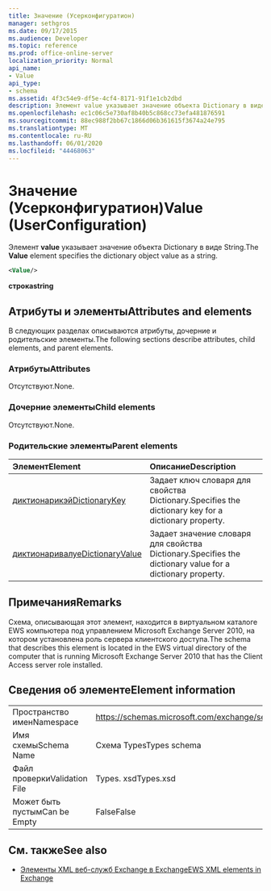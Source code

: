 ```yaml
---
title: Значение (Усерконфигуратион)
manager: sethgros
ms.date: 09/17/2015
ms.audience: Developer
ms.topic: reference
ms.prod: office-online-server
localization_priority: Normal
api_name:
- Value
api_type:
- schema
ms.assetid: 4f3c54e9-df5e-4cf4-8171-91f1e1cb2dbd
description: Элемент value указывает значение объекта Dictionary в виде String.
ms.openlocfilehash: ec1c06c5e730af8b40b5c868cc73efa481876591
ms.sourcegitcommit: 88ec988f2bb67c1866d06b361615f3674a24e795
ms.translationtype: MT
ms.contentlocale: ru-RU
ms.lasthandoff: 06/01/2020
ms.locfileid: "44468063"
---
```

# <a name="value-userconfiguration"></a><span data-ttu-id="fd04d-103">Значение (Усерконфигуратион)</span><span class="sxs-lookup"><span data-stu-id="fd04d-103">Value (UserConfiguration)</span></span>

<span data-ttu-id="fd04d-104">Элемент **value** указывает значение объекта Dictionary в виде String.</span><span class="sxs-lookup"><span data-stu-id="fd04d-104">The **Value** element specifies the dictionary object value as a string.</span></span> 
  
```xml
<Value/>
```

<span data-ttu-id="fd04d-105">**строка**</span><span class="sxs-lookup"><span data-stu-id="fd04d-105">**string**</span></span>

## <a name="attributes-and-elements"></a><span data-ttu-id="fd04d-106">Атрибуты и элементы</span><span class="sxs-lookup"><span data-stu-id="fd04d-106">Attributes and elements</span></span>

<span data-ttu-id="fd04d-107">В следующих разделах описываются атрибуты, дочерние и родительские элементы.</span><span class="sxs-lookup"><span data-stu-id="fd04d-107">The following sections describe attributes, child elements, and parent elements.</span></span>
  
### <a name="attributes"></a><span data-ttu-id="fd04d-108">Атрибуты</span><span class="sxs-lookup"><span data-stu-id="fd04d-108">Attributes</span></span>

<span data-ttu-id="fd04d-109">Отсутствуют.</span><span class="sxs-lookup"><span data-stu-id="fd04d-109">None.</span></span>
  
### <a name="child-elements"></a><span data-ttu-id="fd04d-110">Дочерние элементы</span><span class="sxs-lookup"><span data-stu-id="fd04d-110">Child elements</span></span>

<span data-ttu-id="fd04d-111">Отсутствуют.</span><span class="sxs-lookup"><span data-stu-id="fd04d-111">None.</span></span>
  
### <a name="parent-elements"></a><span data-ttu-id="fd04d-112">Родительские элементы</span><span class="sxs-lookup"><span data-stu-id="fd04d-112">Parent elements</span></span>

|<span data-ttu-id="fd04d-113">**Элемент**</span><span class="sxs-lookup"><span data-stu-id="fd04d-113">**Element**</span></span>|<span data-ttu-id="fd04d-114">**Описание**</span><span class="sxs-lookup"><span data-stu-id="fd04d-114">**Description**</span></span>|
|:-----|:-----|
|[<span data-ttu-id="fd04d-115">диктионарикэй</span><span class="sxs-lookup"><span data-stu-id="fd04d-115">DictionaryKey</span></span>](dictionarykey.md) <br/> |<span data-ttu-id="fd04d-116">Задает ключ словаря для свойства Dictionary.</span><span class="sxs-lookup"><span data-stu-id="fd04d-116">Specifies the dictionary key for a dictionary property.</span></span>  <br/> |
|[<span data-ttu-id="fd04d-117">диктионаривалуе</span><span class="sxs-lookup"><span data-stu-id="fd04d-117">DictionaryValue</span></span>](dictionaryvalue.md) <br/> |<span data-ttu-id="fd04d-118">Задает значение словаря для свойства Dictionary.</span><span class="sxs-lookup"><span data-stu-id="fd04d-118">Specifies the dictionary value for a dictionary property.</span></span>  <br/> |
   
## <a name="remarks"></a><span data-ttu-id="fd04d-119">Примечания</span><span class="sxs-lookup"><span data-stu-id="fd04d-119">Remarks</span></span>

<span data-ttu-id="fd04d-120">Схема, описывающая этот элемент, находится в виртуальном каталоге EWS компьютера под управлением Microsoft Exchange Server 2010, на котором установлена роль сервера клиентского доступа.</span><span class="sxs-lookup"><span data-stu-id="fd04d-120">The schema that describes this element is located in the EWS virtual directory of the computer that is running Microsoft Exchange Server 2010 that has the Client Access server role installed.</span></span>
  
## <a name="element-information"></a><span data-ttu-id="fd04d-121">Сведения об элементе</span><span class="sxs-lookup"><span data-stu-id="fd04d-121">Element information</span></span>

|||
|:-----|:-----|
|<span data-ttu-id="fd04d-122">Пространство имен</span><span class="sxs-lookup"><span data-stu-id="fd04d-122">Namespace</span></span>  <br/> |https://schemas.microsoft.com/exchange/services/2006/types  <br/> |
|<span data-ttu-id="fd04d-123">Имя схемы</span><span class="sxs-lookup"><span data-stu-id="fd04d-123">Schema Name</span></span>  <br/> |<span data-ttu-id="fd04d-124">Схема Types</span><span class="sxs-lookup"><span data-stu-id="fd04d-124">Types schema</span></span>  <br/> |
|<span data-ttu-id="fd04d-125">Файл проверки</span><span class="sxs-lookup"><span data-stu-id="fd04d-125">Validation File</span></span>  <br/> |<span data-ttu-id="fd04d-126">Types. xsd</span><span class="sxs-lookup"><span data-stu-id="fd04d-126">Types.xsd</span></span>  <br/> |
|<span data-ttu-id="fd04d-127">Может быть пустым</span><span class="sxs-lookup"><span data-stu-id="fd04d-127">Can be Empty</span></span>  <br/> |<span data-ttu-id="fd04d-128">False</span><span class="sxs-lookup"><span data-stu-id="fd04d-128">False</span></span>  <br/> |
   
## <a name="see-also"></a><span data-ttu-id="fd04d-129">См. также</span><span class="sxs-lookup"><span data-stu-id="fd04d-129">See also</span></span>

- [<span data-ttu-id="fd04d-130">Элементы XML веб-служб Exchange в Exchange</span><span class="sxs-lookup"><span data-stu-id="fd04d-130">EWS XML elements in Exchange</span></span>](ews-xml-elements-in-exchange.md)

